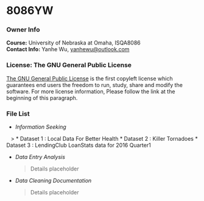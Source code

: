 # 8086YW

### Owner Info
**Course:** University of Nebraska at Omaha, ISQA8086  
**Contact Info:** Yanhe Wu, yanhewu@outlook.com

### License: The GNU General Public License
[The GNU General Public License][GNU] is the first copyleft license which guarantees end users the freedom to run, study, share and modify the software. For more license information, Please follow the link at the beginning of this paragraph.

[GNU]: https://en.wikipedia.org/wiki/GNU_General_Public_License


### File List
 * _Information Seeking_  
 
    > * Dataset 1 : Local Data For Better Health  * Dataset 2 : Killer Tornadoes  * Dataset 3 : LendingClub LoanStats data for 2016 Quarter1
    
 * _Data Entry Analysis_  
 
     >Details placeholder
 * _Data Cleaning Documentation_  
 
     >Details placeholder
